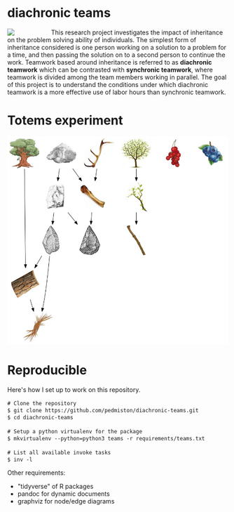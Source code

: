 # diachronic teams

<img src="https://github.com/pedmiston/diachronic-teams/raw/master/img/team-structures.png" align="left" width="100">

This research project investigates the impact of inheritance on the problem solving ability of individuals. The simplest form of inheritance considered is one person working on a solution to a problem for a time, and then passing the solution on to a second person to continue the work. Teamwork based around inheritance is referred to as **diachronic teamwork** which can be contrasted with **synchronic teamwork**, where teamwork is divided among the team members working in parallel. The goal of this project is to understand the conditions under which diachronic teamwork is a more effective use of labor hours than synchronic teamwork.

# Totems experiment

![](img/landscape-sample.png)

# Reproducible

Here's how I set up to work on this repository.

    # Clone the repository
    $ git clone https://github.com/pedmiston/diachronic-teams.git
    $ cd diachronic-teams

    # Setup a python virtualenv for the package
    $ mkvirtualenv --python=python3 teams -r requirements/teams.txt

    # List all available invoke tasks
    $ inv -l

Other requirements:

- "tidyverse" of R packages
- pandoc for dynamic documents
- graphviz for node/edge diagrams
